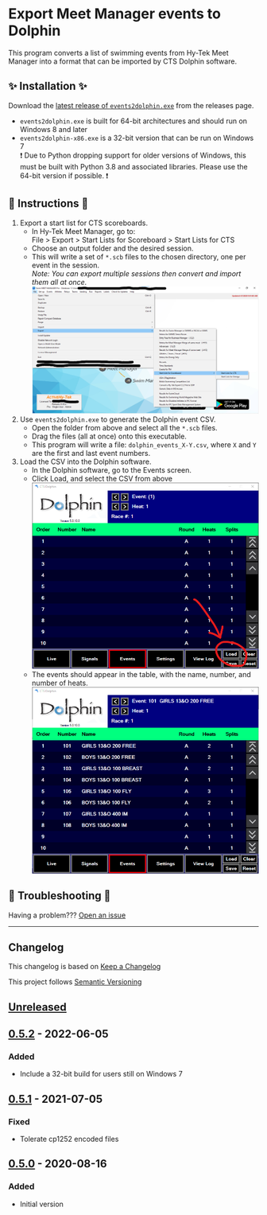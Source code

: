 # Export Meet Manager events to Dolphin

This program converts a list of swimming events from Hy-Tek Meet Manager into
a format that can be imported by CTS Dolphin software.

## :sparkles: Installation :sparkles:

Download the [latest release of
`events2dolphin.exe`](https://github.com/JohnStrunk/events2dolphin/releases)
from the releases page.
- `events2dolphin.exe` is built for 64-bit architectures and should run on
  Windows 8 and later
- `events2dolphin-x86.exe` is a 32-bit version that can be run on Windows 7  
  :exclamation: Due to Python dropping support for older versions of Windows,
  this must be built with Python 3.8 and associated libraries. Please use the
  64-bit version if possible. :exclamation:

## :book: Instructions :book:

1) Export a start list for CTS scoreboards.
   - In Hy-Tek Meet Manager, go to:  
     File > Export > Start Lists for Scoreboard > Start Lists for CTS
   - Choose an output folder and the desired session.
   - This will write a set of `*.scb` files to the chosen directory, one per
     event in the session.  
     *Note: You can export multiple sessions then convert and import them all
     at once.*  
     ![Export scoreboard start list for CTS](doc/ExportStartList.png)
1) Use `events2dolphin.exe` to generate the Dolphin event CSV.
   - Open the folder from above and select all the `*.scb` files.
   - Drag the files (all at once) onto this executable.
   - This program will write a file: `dolphin_events_X-Y.csv`, where `X` and
     `Y` are the first and last event numbers.
1) Load the CSV into the Dolphin software.
   - In the Dolphin software, go to the Events screen.
   - Click Load, and select the CSV from above  
   ![Load the CSV into Dolphin](doc/LoadDolphin.png)
   - The events should appear in the table, with the name, number, and number
     of heats.  
   ![Final result](doc/EventsImported.png)

## :wrench: Troubleshooting :wrench:

Having a problem??? [Open an
issue](https://github.com/JohnStrunk/events2dolphin/issues/new)

------

## Changelog

This changelog is based on [Keep a
Changelog](https://keepachangelog.com/en/1.0.0/)

This project follows [Semantic Versioning](https://semver.org/)

## [Unreleased]

## [0.5.2] - 2022-06-05

### Added

- Include a 32-bit build for users still on Windows 7

## [0.5.1] - 2021-07-05

### Fixed

- Tolerate cp1252 encoded files

## [0.5.0] - 2020-08-16

### Added

- Initial version

[unreleased]: https://github.com/JohnStrunk/events2dolphin/compare/v0.5.2...HEAD
[0.5.2]: https://github.com/JohnStrunk/events2dolphin/compare/v0.5.1...v0.5.2
[0.5.1]: https://github.com/JohnStrunk/events2dolphin/compare/v0.5.0...v0.5.1
[0.5.0]: https://github.com/JohnStrunk/events2dolphin/releases/tag/v0.5.0